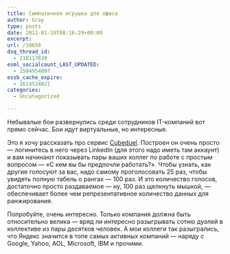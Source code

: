 ```yaml
---
title: Симпатичная игрушка для офиса
author: Gray
type: posts
date: 2011-01-16T08:16:29+00:00
excerpt:
url: /10658
dsq_thread_id:
  - 210117839
esml_socialcount_LAST_UPDATED:
  - 1504954807
essb_cache_expire:
  - 1614524021
categories:
  - Uncategorized

---
```








<img src="https://i0.wp.com/searchenginesblog.s3.amazonaws.com/logo1.gif?w=740" alt="" align="left" data-recalc-dims="1" /> 

Небывалые бои развернулись среди сотрудников IT-компаний вот прямо сейчас. Бои идут виртуальные, но интересные.

Это я хочу рассказать про сервис [Cubeduel][1]. Построен он очень просто — логинитесь в него через LinkedIn (для этого надо иметь там аккаунт) и вам начинают показывать пары ваших коллег по работе с простым вопросом — &#171;С кем вы бы предпочли работать?&#187;. Чтобы узнать, как другие голосуют за вас, надо самому проголосовать 25 раз, чтобы увидеть полную табель о рангах — 100 раз. И это количество голосов, достаточно просто раздаваемое — ну, 100 раз щелкнуть мышкой, — обеспечивает более чем репрезентативное количество данных для ранжирования.

Попробуйте, очень интересно. Только компания должна быть относительно велика — вряд ли интересно разыгрывать сотню дуэлей в коллективе из пары десятков человек. А мои коллеги так разыгрались, что Яндекс значится в топе самых активных компаний — наряду с Google, Yahoo, AOL, Microsoft, IBM и прочими.

 [1]: http://www.cubeduel.com?t=xorfsg
